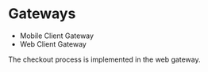 # Gateways

* Mobile Client Gateway
* Web Client Gateway

The checkout process is implemented in the web gateway.
